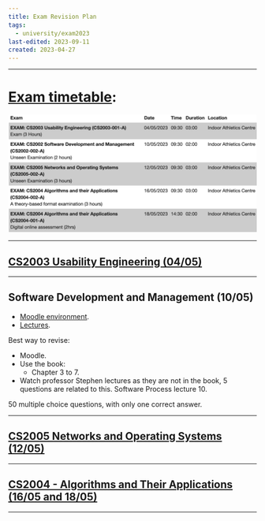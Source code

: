 ```yaml
---
title: Exam Revision Plan
tags:
  - university/exam2023
last-edited: 2023-09-11
created: 2023-04-27
---
```

---
# [Exam timetable](https://intra.brunel.ac.uk/Exam.aspx):

![](notes/images/Screenshot%202023-04-27%20at%2009.06.27.png)

---
## [CS2003 Usability Engineering (04/05)](notes/university/year2/cs2003/cs2003-exam.md)
---
## Software Development and Management (10/05)

- [Moodle environment](http://moodle.uml.ac.at/moodle/login/index.php).
- [Lectures](https://brightspace.brunel.ac.uk/d2l/common/dialogs/quickLink/quickLink.d2l?ou=28488&type=lti&rcode=339B4F8A-E47B-4026-A41B-4BD5BFF27ADC-13330&srcou=6606&launchFramed=1&framedName=Panopto).

Best way to revise:
- Moodle.
- Use the book:
    - Chapter 3 to 7.
- Watch professor Stephen lectures as they are not in the book, 5 questions are related to this. Software Process lecture 10.

50 multiple choice questions, with only one correct answer.

---
## [CS2005 Networks and Operating Systems (12/05)](notes/university/year2/cs2005/cs2005-exam.md)
---
## [CS2004 - Algorithms and Their Applications (16/05 and 18/05)](notes/university/year2/cs2004/cs2004-exam.md)
---

